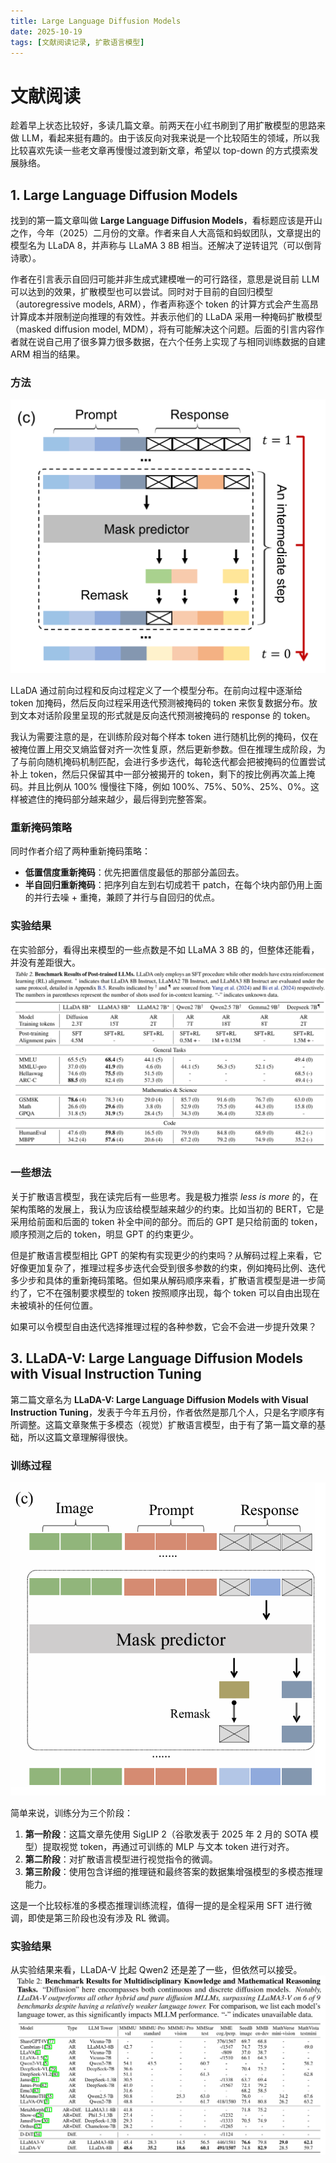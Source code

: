 ```yaml
---
title: Large Language Diffusion Models
date: 2025-10-19
tags: [文献阅读记录, 扩散语言模型]
---
```

# 文献阅读

趁着早上状态比较好，多读几篇文章。前两天在小红书刷到了用扩散模型的思路来做 LLM，看起来挺有趣的。由于该反向对我来说是一个比较陌生的领域，所以我比较喜欢先读一些老文章再慢慢过渡到新文章，希望以 top-down 的方式摸索发展脉络。

## 1. Large Language Diffusion Models

找到的第一篇文章叫做 **Large Language Diffusion Models**，看标题应该是开山之作，今年（2025）二月份的文章。作者来自人大高瓴和蚂蚁团队，文章提出的模型名为 LLaDA 8，并声称与 LLaMA 3 8B 相当。还解决了逆转诅咒（可以倒背诗歌）。

作者在引言表示自回归可能并非生成式建模唯一的可行路径，意思是说目前 LLM 可以达到的效果，扩散模型也可以尝试。同时对于目前的自回归模型（autoregressive models, ARM），作者声称逐个 token 的计算方式会产生高昂计算成本并限制逆向推理的有效性。并表示他们的 LLaDA 采用一种掩码扩散模型（masked diffusion model, MDM），将有可能解决这个问题。后面的引言内容作者就在说自己用了很多算力很多数据，在六个任务上实现了与相同训练数据的自建 ARM 相当的结果。

### 方法
![LLaDA方法](../../images/LLaDA_method.png)

LLaDA 通过前向过程和反向过程定义了一个模型分布。在前向过程中逐渐给 token 加掩码，然后反向过程采用迭代预测被掩码的 token 来恢复数据分布。放到文本对话阶段里呈现的形式就是反向迭代预测被掩码的 response 的 token。

我认为需要注意的是，在训练阶段对每个样本 token 进行随机比例的掩码，仅在被掩位置上用交叉熵监督对齐一次性复原，然后更新参数。但在推理生成阶段，为了与前向随机掩码机制匹配，会进行多步迭代，每轮迭代都会把被掩码的位置尝试补上 token，然后只保留其中一部分被揭开的 token，剩下的按比例再次盖上掩码。并且比例从 100% 慢慢往下降，例如 100%、75%、50%、25%、0%。这样被遮住的掩码部分越来越少，最后得到完整答案。

### 重新掩码策略

同时作者介绍了两种重新掩码策略：
- **低置信度重新掩码**：优先把置信度最低的那部分盖回去。
- **半自回归重新掩码**：把序列自左到右切成若干 patch，在每个块内部仍用上面的并行去噪 + 重掩，兼顾了并行与自回归的优点。

### 实验结果

在实验部分，看得出来模型的一些点数是不如 LLaMA 3 8B 的，但整体还能看，并没有差距很大。
![LLaDA结果](../../images/LLaDA_result.png)
### 一些想法

关于扩散语言模型，我在读完后有一些思考。我是极力推崇 *less is more* 的，在架构策略的发展上，我认为应该给模型越来越少的约束。比如当初的 BERT，它是采用给前面和后面的 token 补全中间的部分。而后的 GPT 是只给前面的 token，顺序预测之后的 token，明显 GPT 的约束更少。

但是扩散语言模型相比 GPT 的架构有实现更少的约束吗？从解码过程上来看，它好像更加复杂了，推理过程多步迭代会受到很多参数的约束，例如掩码比例、迭代多少步和具体的重新掩码策略。但如果从解码顺序来看，扩散语言模型是进一步简约了，它不在强制要求模型的 token 按照顺序出现，每个 token 可以自由出现在未被填补的任何位置。

如果可以令模型自由迭代选择推理过程的各种参数，它会不会进一步提升效果？

## 3. LLaDA-V: Large Language Diffusion Models with Visual Instruction Tuning

第二篇文章名为 **LLaDA-V: Large Language Diffusion Models with Visual Instruction Tuning**，发表于今年五月份，作者依然是那几个人，只是名字顺序有所调整。这篇文章聚焦于多模态（视觉）扩散语言模型，由于有了第一篇文章的基础，所以这篇文章理解得很快。

### 训练过程
![LLaDA结果](../../images/LLaDA_v_method.png)

简单来说，训练分为三个阶段：
1. **第一阶段**：这篇文章先使用 SigLIP 2（谷歌发表于 2025 年 2 月的 SOTA 模型）提取视觉 token，再通过可训练的 MLP 与文本 token 进行对齐。
2. **第二阶段**：对扩散语言模型进行视觉指令的微调。
3. **第三阶段**：使用包含详细的推理链和最终答案的数据集增强模型的多模态推理能力。

这是一个比较标准的多模态推理训练流程，值得一提的是全程采用 SFT 进行微调，即使是第三阶段也没有涉及 RL 微调。

### 实验结果

从实验结果来看，LLaDA-V 比起 Qwen2 还是差了一些，但依然可以接受。
![LLaDA结果](../../images/LLaDA_v_result.png)
